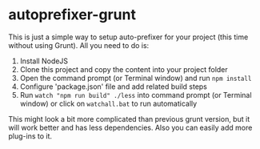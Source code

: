 # autoprefixer-grunt
This is just a simple way to setup auto-prefixer for your project (this time without using Grunt). All you need to do is:

1. Install NodeJS
2. Clone this project and copy the content into your project folder
3. Open the command prompt (or Terminal window) and run `npm install`
4. Configure 'package.json' file and add related build steps
5. Run `watch "npm run build" ./less` into command prompt (or Terminal window) or click on `watchall.bat` to run automatically

This might look a bit more complicated than previous grunt version, but it will work better and has less dependencies. Also you can easily add more plug-ins to it.
